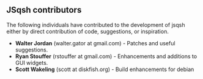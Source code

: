 ## JSqsh contributors

The following individuals have contributed to the development of
jsqsh either by direct contribution of code, suggestions, or 
inspiration.
   
  * **Walter Jordan** (walter.gator at gmail.com) - Patches and useful suggestions.
  * **Ryan Stouffer** (rstouffer at gmail.com) - Enhancements and additions to GUI widgets.
  * **Scott Wakeling** (scott at diskfish.org) - Build enhancements for debian
